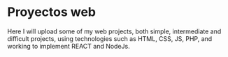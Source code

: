# Proyectos web
 Here I will upload some of my web projects, both simple, intermediate and difficult projects, using technologies such as HTML, CSS, JS, PHP, and working to implement REACT and NodeJs.